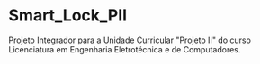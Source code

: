 # Smart_Lock_PII
Projeto Integrador para a Unidade Curricular "Projeto II" do curso Licenciatura em Engenharia Eletrotécnica e de Computadores.
